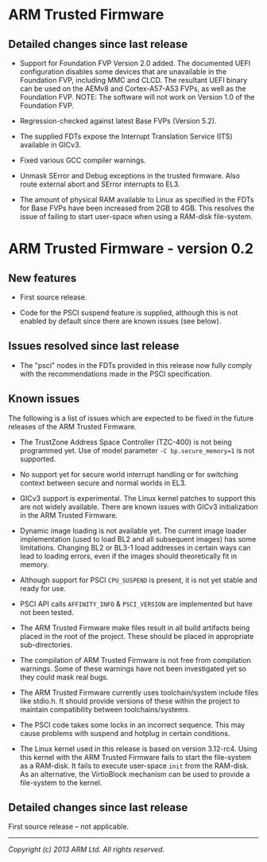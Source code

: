 ARM Trusted Firmware
====================

Detailed changes since last release
-----------------------------------

*   Support for Foundation FVP Version 2.0 added.
    The documented UEFI configuration disables some devices that are unavailable
    in the Foundation FVP, including MMC and CLCD. The resultant UEFI binary can
    be used on the AEMv8 and Cortex-A57-A53 FVPs, as well as the Foundation FVP.
    NOTE: The software will not work on Version 1.0 of the Foundation FVP.

*   Regression-checked against latest Base FVPs (Version 5.2).

*   The supplied FDTs expose the Interrupt Translation Service (ITS) available
    in GICv3.

*   Fixed various GCC compiler warnings.

*   Unmask SError and Debug exceptions in the trusted firmware.
    Also route external abort and SError interrupts to EL3.

*   The amount of physical RAM available to Linux as specified in the FDTs for
    Base FVPs have been increased from 2GB to 4GB. This resolves the issue of
    failing to start user-space when using a RAM-disk file-system.


ARM Trusted Firmware - version 0.2
==================================

New features
------------

*   First source release.

*   Code for the PSCI suspend feature is supplied, although this is not enabled
    by default since there are known issues (see below).


Issues resolved since last release
----------------------------------

*   The "psci" nodes in the FDTs provided in this release now fully comply
    with the recommendations made in the PSCI specification.


Known issues
------------

The following is a list of issues which are expected to be fixed in the future
releases of the ARM Trusted Firmware.

*   The TrustZone Address Space Controller (TZC-400) is not being programmed
    yet. Use of model parameter `-C bp.secure_memory=1` is not supported.

*   No support yet for secure world interrupt handling or for switching context
    between secure and normal worlds in EL3.

*   GICv3 support is experimental. The Linux kernel patches to support this are
    not widely available. There are known issues with GICv3 initialization in
    the ARM Trusted Firmware.

*   Dynamic image loading is not available yet. The current image loader
    implementation (used to load BL2 and all subsequent images) has some
    limitations. Changing BL2 or BL3-1 load addresses in certain ways can lead
    to loading errors, even if the images should theoretically fit in memory.

*   Although support for PSCI `CPU_SUSPEND` is present, it is not yet stable
    and ready for use.

*   PSCI API calls `AFFINITY_INFO` & `PSCI_VERSION` are implemented but have not
    been tested.

*   The ARM Trusted Firmware make files result in all build artifacts being
    placed in the root of the project. These should be placed in appropriate
    sub-directories.

*   The compilation of ARM Trusted Firmware is not free from compilation
    warnings. Some of these warnings have not been investigated yet so they
    could mask real bugs.

*   The ARM Trusted Firmware currently uses toolchain/system include files like
    stdio.h. It should provide versions of these within the project to maintain
    compatibility between toolchains/systems.

*   The PSCI code takes some locks in an incorrect sequence. This may cause
    problems with suspend and hotplug in certain conditions.

*   The Linux kernel used in this release is based on version 3.12-rc4. Using
    this kernel with the ARM Trusted Firmware fails to start the file-system as
    a RAM-disk. It fails to execute user-space `init` from the RAM-disk. As an
    alternative, the VirtioBlock mechanism can be used to provide a file-system
    to the kernel.


Detailed changes since last release
-----------------------------------

First source release – not applicable.

- - - - - - - - - - - - - - - - - - - - - - - - - -

_Copyright (c) 2013 ARM Ltd. All rights reserved._
